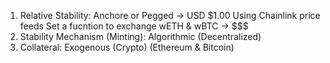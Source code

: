 1. Relative Stability: Anchore or Pegged -> USD $1.00
   Using Chainlink price feeds
   Set a fucntion to exchange wETH & wBTC -> $$$
2. Stability Mechanism (Minting): Algorithmic (Decentralized)
3. Collateral: Exogenous (Crypto) (Ethereum & Bitcoin)
